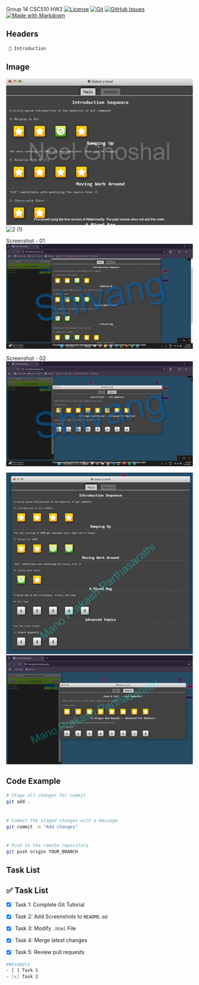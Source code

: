 Group 14 CSC510 HW2
[![License](https://img.shields.io/github/license/username/repository)](https://github.com/username/repository/blob/main/LICENSE)
[![Git](https://img.shields.io/badge/Version-Control--Git-orange?logo=git&logoColor=white)](https://git-scm.com/)
[![GitHub Issues](https://img.shields.io/github/issues/username/repository)](https://github.com/username/repository/issues)
[![Made with Markdown](https://img.shields.io/badge/Made%20with-Markdown-1f425f.svg)](https://www.markdownguide.org/)

## Headers
```md
 📝 Introduction
```

##  Image

![1 (1)](./nghosha-screenshot-1.jpg)
![2 (1)](https://github.com/user-attachments/assets/d7909d52-174e-4b99-b4a2-d69c182bfe9a)

Screenshot - 01
![Main Level](/Main%20Level%20-%20Watermark.png)

Screenshot - 02
![Remote Level](/Remote%20Level%20-%20Watermark.png)

![Screenshot 1](./git-tutorial-screenshot-1-wm.jpg)
![Screenshot 2](./git-tutorial-screenshot-2-wm.jpg)

## Code Example


```sh
# Stage all changes for commit
git add .


# Commit the staged changes with a message
git commit -m "Add changes"


# Push to the remote repository
git push origin YOUR_BRANCH
```


## Task List


## ✅ Task List  


- [X] Task 1: Complete Git Tutorial 
- [x] Task 2: Add Screenshots to `README.md`  
- [x] Task 3: Modify `.html` File  
- [x] Task 4: Merge latest changes  
- [x] Task 5: Review pull requests 


```sh
##Example
- [ ] Task 1
- [x] Task 2
```
